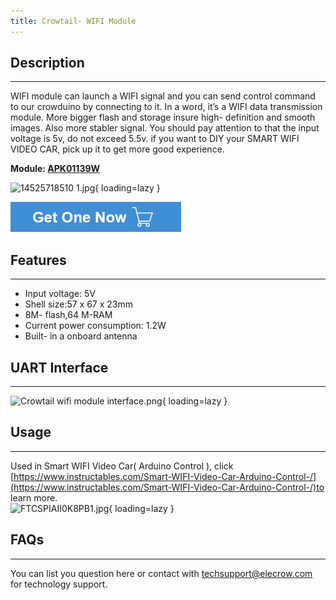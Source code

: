 ```yaml
---
title: Crowtail- WIFI Module
---
```


## Description
-----------

WIFI module can launch a WIFI signal and you can send control command to our crowduino by connecting to it. In a word, it’s a WIFI data transmission module. More bigger flash and storage insure high- definition and smooth images. Also more stabler signal. You should pay attention to that the input voltage is 5v, do not exceed 5.5v. if you want to DIY your SMART WIFI VIDEO CAR, pick up it to get more good experience.

**Module: [APK01139W](https://www.elecrow.com/crowtail-wifi-module-p-1535.html)**

![14525718510 1.jpg](https://wiki.elecrow.com/images/thumb/c/cf/14525718510_1.jpg/600px-14525718510_1.jpg){ loading=lazy }

[![Alt text](../../assets/images/Get_one_now.png)](https://www.elecrow.com/crowtail-wifi-module-p-1535.html?wiki "Title text")

## Features
--------

- Input voltage: 5V
- Shell size:57 x 67 x 23mm
- 8M- flash,64 M-RAM
- Current power consumption: 1.2W
- Built- in a onboard antenna

## UART Interface
--------------

![Crowtail wifi module interface.png](https://wiki.elecrow.com/images/thumb/1/1d/Crowtail_wifi_module_interface.png/700px-Crowtail_wifi_module_interface.png){ loading=lazy }

## Usage
-----

Used in Smart WIFI Video Car( Arduino Control ), click [https://www.instructables.com/Smart-WIFI-Video-Car-Arduino-Control-/](https://www.instructables.com/Smart-WIFI-Video-Car-Arduino-Control-/)to learn more.  
![FTCSPIAII0K8PB1.jpg](https://wiki.elecrow.com/images/thumb/c/cb/FTCSPIAII0K8PB1.jpg/700px-FTCSPIAII0K8PB1.jpg){ loading=lazy }

## FAQs
----

You can list you question here or contact with techsupport@elecrow.com for technology support.